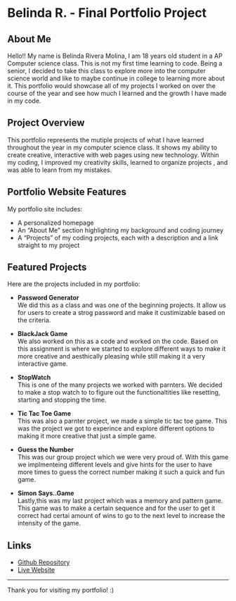 # Belinda R. - Final Portfolio Project

## About Me

Hello!! My name is Belinda Rivera Molina, I am 18 years old student in a AP Computer science class. This is not my first time learning to code. Being a senior, I decided to take this class to explore more into the computer science world and like to maybe continue in college to learning more about it. This portfolio would showcase all of my projects I worked on over the course of the year and see how much I learned and the growth I have made in my code.

## Project Overview

This portfolio represents the mutiple projects of what I have learned throughout the year in my computer science class. It shows my ability to create creative, interactive with web pages using new technology. Within my coding, I improved my creativity skills, learned to organize projects , and was able to learn from my mistakes.

## Portfolio Website Features

My portfolio site includes:

- A personalized homepage 
- An “About Me” section highlighting my background and coding journey
- A “Projects” of my coding projects, each with a description and a link straight to my project

## Featured Projects

Here are the projects included in my portfolio:

- **Password Generator**  
  We did this as a class and was one of the beginning projects. It allow us for users to create a strog password and make it custimizable based on the criteria.

- **BlackJack Game**  
 We also worked on this as a code and worked on the code. Based on this assignment is where we started to explore different ways to make it more creative and aesthically pleasing while still making it a very interactive game.

- **StopWatch**  
  This is one of the many projects we worked with parnters. We decided to make a stop watch to to figure out the functionaltities like resetting, starting and stopping the time. 

- **Tic Tac Toe Game**  
  This was also a parnter project, we made a simple tic tac toe game. This was the project we got to experince and explore different options to making it more creative that just a simple game.

- **Guess the Number**  
  This was our group project which we were very proud of. With this game we implmenteing different levels and give hints for the user to have more times to guess the correct number making it such a quick and fun game. 

- **Simon Says..Game**  
  Lastly,this was my last project which was a memory and pattern game. This game was to make a certain sequence and for the user to get it correct had certai amount of wins to go to the next level to increase the intensity of the game.

## Links

- [Github Repository](https://github.com/belle2800/Final-Project)
- [Live Website](https://belle2800.github.io/Final-Project/)

---

Thank you for visiting my portfolio! :)
